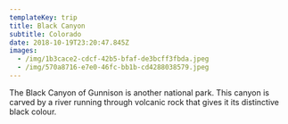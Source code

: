```yaml
---
templateKey: trip
title: Black Canyon
subtitle: Colorado
date: 2018-10-19T23:20:47.845Z
images:
  - /img/1b3cace2-cdcf-42b5-bfaf-de3bcff3fbda.jpeg
  - /img/570a8716-e7e0-46fc-bb1b-cd4288038579.jpeg
---
```

The Black Canyon of Gunnison is another national park. This canyon is carved by a river running through volcanic rock that gives it its distinctive black colour.
